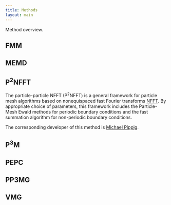 ```yaml
---
title: Methods
layout: main
---
```


Method overview.

## FMM

## MEMD

## P<sup>2</sup>NFFT
The particle-particle NFFT (P<sup>2</sup>NFFT) is a general framework for particle mesh
algorithms based on nonequispaced fast Fourier transforms [NFFT](http://www.nfft.org).
By appropriate choice of parameters, this framework includes the Particle-Mesh Ewald methods
for periodic boundary conditions and the fast summation algorithm
for non-periodic boundary conditions.

The corresponding developer of this method is [Michael Pippig](./support.md/#mpip).

## P<sup>3</sup>M

## PEPC

## PP3MG

## VMG
